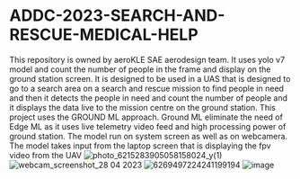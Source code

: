 # ADDC-2023-SEARCH-AND-RESCUE-MEDICAL-HELP
This repository is owned by aeroKLE SAE aerodesign team. 
It uses yolo v7 model and count the number of people in the frame and display on the ground station screen.
It is designed to be used in a UAS that is designed to go to a search area on a search and rescue mission to find people in need 
and then it detects the people in need and count the number of people and it displays the data live to the mission centre on the 
ground station.
This project uses the GROUND ML approach.
Ground ML eliminate the need of Edge ML as it uses live telemetry video feed and high processing power of ground station.
The model run on system screen as well as on webcamera.
The model takes input from the laptop screen that is displaying the fpv video from the UAV
![photo_6215283905058158024_y(1)](https://user-images.githubusercontent.com/114636450/234274156-f96d4572-8cb3-4223-b2b2-db285e5da19a.jpg)
![webcam_screenshot_28 04 2023](https://user-images.githubusercontent.com/114636450/235116769-86e91a56-5b8e-4f92-ade2-21b43d692141.png)
![6269497224241199194](https://github.com/user-attachments/assets/5ce9d7da-a251-4541-acf2-6c99dc6a65cc)
![image](https://github.com/user-attachments/assets/04b9b2a7-ff25-4341-9935-ff122a87b869)


